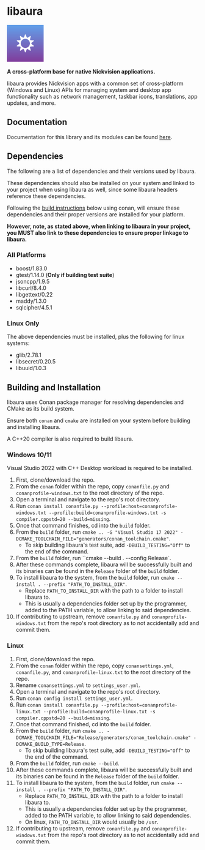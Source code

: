 # libaura

<img width='96' height='96' alt='Logo' src='resources/logo.png'/>

**A cross-platform base for native Nickvision applications.**

libaura provides Nickvision apps with a common set of cross-platform (Windows and Linux) APIs for managing system and desktop app functionality such as network management, taskbar icons, translations, app updates, and more.

## Documentation

Documentation for this library and its modules can be found [here](/docs).

## Dependencies

The following are a list of dependencies and their versions used by libaura. 

These dependencies should also be installed on your system and linked to your project when using libaura as well, since some libaura headers reference these dependencies.

Following the [build instructions](#building-and-installation) below using conan, will ensure these dependencies and their proper versions are installed for your platform.

**However, note, as stated above, when linking to libaura in your project, you MUST also link to these dependencies to ensure proper linkage to libaura.**

### All Platforms
- boost/1.83.0
- gtest/1.14.0 (**Only if building test suite**)
- jsoncpp/1.9.5
- libcurl/8.4.0
- libgettext/0.22
- maddy/1.3.0
- sqlcipher/4.5.1

### Linux Only
The above dependencies must be installed, plus the following for linux systems:
- glib/2.78.1
- libsecret/0.20.5
- libuuid/1.0.3

## Building and Installation
libaura uses Conan package manager for resolving dependencies and CMake as its build system.

Ensure both `conan` and `cmake` are installed on your system before building and installing libaura.

A C++20 compiler is also required to build libaura.

### Windows 10/11
Visual Studio 2022 with C++ Desktop workload is required to be installed.

1. First, clone/download the repo.
1. From the `conan` folder within the repo, copy `conanfile.py` and `conanprofile-windows.txt` to the root directory of the repo.
1. Open a terminal and navigate to the repo's root directory.
1. Run `conan install conanfile.py --profile:host=conanprofile-windows.txt --profile:build=conanprofile-windows.txt -s compiler.cppstd=20 --build=missing`.
1. Once that command finishes, cd into the `build` folder.
1. From the `build` folder, run `cmake .. -G "Visual Studio 17 2022" -DCMAKE_TOOLCHAIN_FILE="generators/conan_toolchain.cmake"`.
    - To skip building libaura's test suite, add `-DBUILD_TESTING="Off"` to the end of the command.
1. From the `build` folder, run ``cmake --build . --config Release`.
1. After these commands complete, libaura will be successfully built and its binaries can be found in the `Release` folder of the `build` folder.
1. To install libaura to the system, from the `build` folder, run `cmake --install . --prefix "PATH_TO_INSTALL_DIR"`.
    - Replace `PATH_TO_INSTALL_DIR` with the path to a folder to install libaura to. 
    - This is usually a dependencies folder set up by the programmer, added to the PATH variable, to allow linking to said dependencies.
1. If contributing to upstream, remove `conanfile.py` and `conanprofile-windows.txt` from the repo's root directory as to not accidentally add and commit them.

### Linux
1. First, clone/download the repo.
1. From the `conan` folder within the repo, copy `conansettings.yml`, `conanfile.py`, and `conanprofile-linux.txt` to the root directory of the repo.
1. Rename `conansettings.yml` to `settings_user.yml`.
1. Open a terminal and navigate to the repo's root directory.
1. Run `conan config install settings_user.yml`.
1. Run `conan install conanfile.py --profile:host=conanprofile-linux.txt --profile:build=conanprofile-linux.txt -s compiler.cppstd=20 --build=missing`.
1. Once that command finished, cd into the `build` folder.
1. From the `build` folder, run `cmake .. -DCMAKE_TOOLCHAIN_FILE="Release/generators/conan_toolchain.cmake" -DCMAKE_BUILD_TYPE=Release`.
    - To skip building libaura's test suite, add `-DBUILD_TESTING="Off"` to the end of the command.
1. From the `build` folder, run `cmake --build`.
1. After these commands complete, libaura will be successfully built and its binaries can be found in the `Release` folder of the `build` folder.
1. To install libaura to the system, from the `build` folder, run `cmake --install . --prefix "PATH_TO_INSTALL_DIR"`.
    - Replace `PATH_TO_INSTALL_DIR` with the path to a folder to install libaura to. 
    - This is usually a dependencies folder set up by the programmer, added to the PATH variable, to allow linking to said dependencies.
    - On linux, `PATH_TO_INSTALL_DIR` would usually be `/usr`.
1. If contributing to upstream, remove `conanfile.py` and `conanprofile-windows.txt` from the repo's root directory as to not accidentally add and commit them.